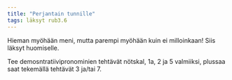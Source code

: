 ```yaml
---
title: "Perjantain tunnille"
tags: läksyt rub3.6
---
```


Hieman myöhään meni, mutta parempi myöhään kuin ei milloinkaan! Siis läksyt huomiselle.

Tee demosntratiivipronominien tehtävät nötskal, 1a, 2 ja 5 valmiiksi, plussaa saat tekemällä tehtävät 3 ja/tai 7.
